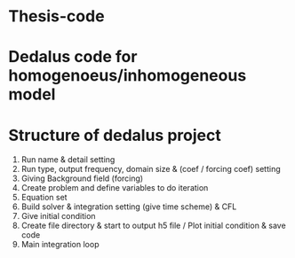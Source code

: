 # Thesis-code
Dedalus code for homogenoeus/inhomogeneous model
==============================================
Structure of dedalus project
==============================================
1. Run name & detail setting
2. Run type, output frequency, domain size & (coef / forcing coef) setting
3. Giving Background field (forcing)
4. Create problem and define variables to do iteration
5. Equation set
6. Build solver & integration setting (give time scheme) & CFL
7. Give initial condition
8. Create file directory & start to output h5 file / Plot initial condition & save code
9. Main integration loop
